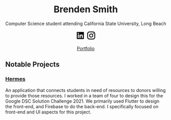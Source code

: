 # <div align="center">Brenden Smith</div>
<div align="center">Computer Science student attending California State University, Long Beach</div>

<p align='center'>
  <a href="https://www.linkedin.com/in/brenden-s-smith/"><img height="30" src="https://github.com/Brenden-Smith/Brenden-Smith/blob/master/icons/Logos/linkedin-box-fill.svg"></a>
  <a href="https://instagram.com/brenden.s.smith"><img height="30" src="https://github.com/Brenden-Smith/Brenden-Smith/blob/master/icons/Logos/instagram-line.svg"></a>
</p>
<p align='center'>
  <a href="https://brenden-smith.com">Portfolio</a>
</p>

## Notable Projects
### [Hermes](https://github.com/danieljo09/Hermes)
An application that connects students in need of resources to donors willing to provide those resources. I worked in a team of four to design this for the Google DSC Solution Challenge 2021. We primarily used Flutter to design the front-end, and Firebase to do the back-end. I specifically focused on front-end and UI aspects for this project.

